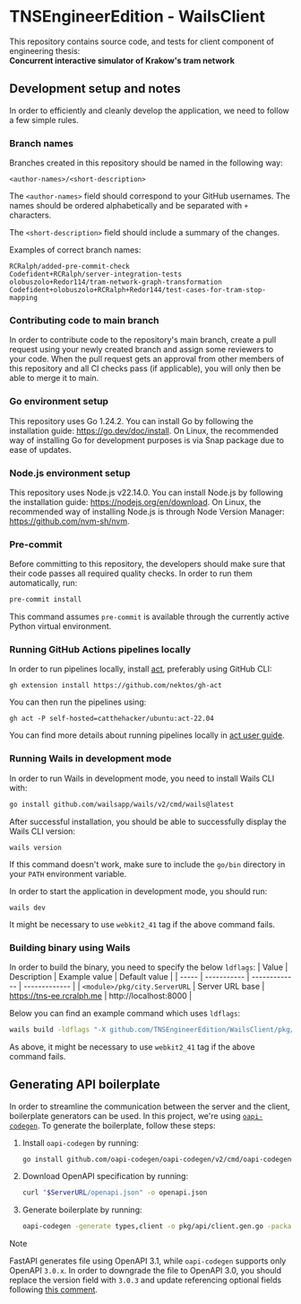 # TNSEngineerEdition - WailsClient
This repository contains source code, and tests for client component of engineering thesis:  \
**Concurrent interactive simulator of Krakow's tram network**

## Development setup and notes
In order to efficiently and cleanly develop the application, we need to follow a few simple rules.

### Branch names
Branches created in this repository should be named in the following way:

`<author-names>/<short-description>`

The `<author-names>` field should correspond to your GitHub usernames. The names should be ordered alphabetically and be separated with `+` characters.

The `<short-description>` field should include a summary of the changes.

Examples of correct branch names:
```
RCRalph/added-pre-commit-check
Codefident+RCRalph/server-integration-tests
olobuszolo+Redor114/tram-network-graph-transformation
Codefident+olobuszolo+RCRalph+Redor144/test-cases-for-tram-stop-mapping
```

### Contributing code to main branch
In order to contribute code to the repository's main branch, create a pull request using your newly created branch and assign some reviewers to your code. When the pull request gets an approval from other members of this repository and all CI checks pass (if applicable), you will only then be able to merge it to main.

### Go environment setup
This repository uses Go 1.24.2. You can install Go by following the installation guide: https://go.dev/doc/install. On Linux, the recommended way of installing Go for development purposes is via Snap package due to ease of updates.

### Node.js environment setup
This repository uses Node.js v22.14.0. You can install Node.js by following the installation guide: https://nodejs.org/en/download. On Linux, the recommended way of installing Node.js is through Node Version Manager: https://github.com/nvm-sh/nvm.

### Pre-commit
Before committing to this repository, the developers should make sure that their code passes all required quality checks. In order to run them automatically, run:
```sh
pre-commit install
```

This command assumes `pre-commit` is available through the currently active Python virtual environment.

### Running GitHub Actions pipelines locally
In order to run pipelines locally, install [act](https://github.com/nektos/act), preferably using GitHub CLI:
```
gh extension install https://github.com/nektos/gh-act
```

You can then run the pipelines using:
```
gh act -P self-hosted=catthehacker/ubuntu:act-22.04
```

You can find more details about running pipelines locally in [act user guide](https://nektosact.com/).

### Running Wails in development mode
In order to run Wails in development mode, you need to install Wails CLI with:
``` bash
go install github.com/wailsapp/wails/v2/cmd/wails@latest
```

After successful installation, you should be able to successfully display the Wails CLI version:
```
wails version
```

If this command doesn't work, make sure to include the `go/bin` directory in your `PATH` environment variable.

In order to start the application in development mode, you should run:
```
wails dev
```

It might be necessary to use `webkit2_41` tag if the above command fails.

### Building binary using Wails
In order to build the binary, you need to specify the below `ldflags`:
| Value | Description | Example value | Default value |
| ----- | ----------- | ------------- | ------------- |
| `<module>/pkg/city.ServerURL` | Server URL base | https://tns-ee.rcralph.me | http://localhost:8000 |

Below you can find an example command which uses `ldflags`:
```bash
wails build -ldflags "-X github.com/TNSEngineerEdition/WailsClient/pkg/api.ServerURL=https://tns-ee.rcralph.me"
```

As above, it might be necessary to use `webkit2_41` tag if the above command fails.

## Generating API boilerplate
In order to streamline the communication between the server and the client, boilerplate generators can be used. In this project, we're using [`oapi-codegen`](https://github.com/oapi-codegen/oapi-codegen). To generate the boilerplate, follow these steps:
1. Install `oapi-codegen` by running:
   ```sh
   go install github.com/oapi-codegen/oapi-codegen/v2/cmd/oapi-codegen@latest
   ```
2. Download OpenAPI specification by running:
   ```sh
   curl "$ServerURL/openapi.json" -o openapi.json
   ```
3. Generate boilerplate by running:
   ```sh
   oapi-codegen -generate types,client -o pkg/api/client.gen.go -package api openapi.json
   ```

> [!NOTE]
> FastAPI generates file using OpenAPI 3.1, while `oapi-codegen` supports only OpenAPI `3.0.x`. In order to downgrade the file to OpenAPI 3.0, you should replace the version field with `3.0.3` and update referencing optional fields following [this comment](https://github.com/oapi-codegen/oapi-codegen/issues/373#issuecomment-3188571304).

